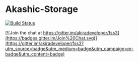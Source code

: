 # Akashic-Storage

[![Build Status](https://travis-ci.org/akiradeveloper/akashic-storage.svg)](https://travis-ci.org/akiradeveloper/akashic-storage)

[![Join the chat at https://gitter.im/akiradeveloper/fss3](https://badges.gitter.im/Join%20Chat.svg)](https://gitter.im/akiradeveloper/fss3?utm_source=badge&utm_medium=badge&utm_campaign=pr-badge&utm_content=badge)
